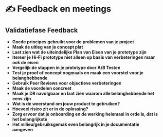 # ✍ Feedback en meetings

## **Validatiefase Feedback**

* **Goede principes gebruikt voor de problemen van je project**
* **Maak de uitleg van je concept plat**
* **Laat zien wat de uiteindelijke Plan van Eisen van je prototype zijn**
* **Itereer je Hi-Fi prototype niet alleen op basis van verbeteringen maar ook de eisen**
* **Vergelijk de stappen in je prototype door A/B Testen**
* **Test je proof of concept nogmaals en maak een voorstel voor je belanghebbende**
* **Gebruik Peer Reviews voor objectieve verbeteringen**
* **Maak de voordelen concreet**
* **Maak je DR navolgbaar en laat zien waarom alle belanghebbende het eens zijn**
* **Wat is de weerstand om jouw product te gebruiken?**
* **Hoeveel risico zit er in de oplossing?**
* **Zorg ervoor dat je onboarding en de werking helemaal in orde is,  dat is het belangrijkste**
* **Het milieu/gebruiksgemak even belangrijk in je documentatie aangeven**
